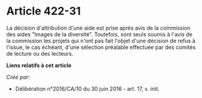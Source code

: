 # Article 422-31

La décision d'attribution d'une aide est prise après avis de la commission des aides "Images de la diversité". Toutefois,
sont seuls soumis à l'avis de la commission les projets qui n'ont pas fait l'objet d'une décision de refus à l'issue, le cas
échéant, d'une sélection préalable effectuée par des comités de lecture ou des lecteurs.

**Liens relatifs à cet article**

_Créé par_:

  - Délibération n°2016/CA/10 du 30 juin 2016 - art. 17, v. init.
